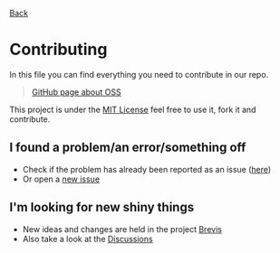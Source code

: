 [Back](./README.md)

# Contributing

In this file you can find everything you need to contribute in our repo.

> [GitHub page about OSS](https://github.com/open-source)

This project is under the [MIT License](./LICENCE) feel free to use it, fork it and contribute.

## I found a problem/an error/something off
- Check if the problem has already been reported as an issue ([here](https://github.com/abbrcode/abbreviations-in-code/issues))
- Or open a [new issue](https://github.com/abbrcode/abbreviations-in-code/issues/new/choose)

## I'm looking for new shiny things
- New ideas and changes are held in the project [Brevis](https://github.com/orgs/abbrcode/projects/1)
- Also take a look at the [Discussions](https://github.com/orgs/abbrcode/discussions)